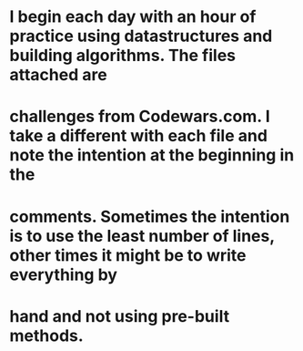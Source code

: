 # I begin each day with an hour of practice using datastructures and building algorithms. The files attached are 
# challenges from Codewars.com. I take a different with each file and note the intention at the beginning in the 
# comments. Sometimes the intention is to use the least number of lines, other times it might be to write everything by 
# hand and not using pre-built methods.
